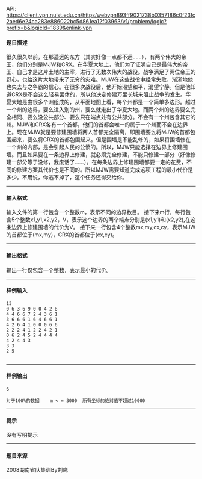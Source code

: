 API: https://client.vpn.nuist.edu.cn/https/webvpn893ff9021738b0357186c0f23fc2aed6e24ca283e886022bc5d861ea12f03963/v1/problem/logic?prefix=b&logicId=1839&enlink-vpn

#### 题目描述

很久很久以前，在那遥远的东方（其实好像一点都不远……），有两个伟大的帝王，他们分别是MJW和CRX。在华夏大地上，他们为了证明自己是最伟大的帝王、自己才是这片土地的主宰，进行了无数次伟大的战役。战争满足了两位帝王的野心，也给这片大地带来了无穷的灾难。MJW在这些战役中经常失败，渐渐地他也失去与之争霸的信心。在很多次战役后，他开始渴望和平，渴望宁静。但是他知道CRX是不会这么轻易罢休的，所以他决定修建万里长城来阻止战争的发生。华夏大地是由很多个洲组成的，从平面地图上看，每个州都是一个简单多边形。越过一个州的边界，要么进入别的州，要么就走出了华夏大地。而两个州的边界要么完全相同、要么没公共部分、要么只在端点处有公共部分。不会有一个州包含其它的州。MJW和CRX各有一个首都，他们的首都会唯一的属于一个州而不会在边界上。现在MJW就是要修建围墙将两人首都完全隔离，即围墙要么将MJW的首都包围起来，要么将CRX的首都包围起来。但是围墙是不能乱修的，如果将围墙修在一个州的内部，是会引起人民的公愤的。所以，MJW只能选择在边界上修建围墙。而且如果要在一条边界上修建，就必须完全修建，不能只修建一部分（好像修建一部分等于没修，我废话了……）。在每条边界上修建围墙都要一定的花费，不同的修建方案其代价也是不同的。所以MJW需要知道完成这项工程的最小代价是多少。不用说，你逃不掉了，这个任务还得交给你。

---

#### 输入格式

输入文件的第一行包含一个整数m，表示不同的边界数目。 接下来m行，每行包含5个整数x1,y1,x2,y2，V，表示这个边界的两个端点分别是(x1,y1)和(x2,y2),在这条边界上修建围墙的代价为V。 接下来一行包含4个整数mx,my,cx,cy，表示MJW的首都位于(mx,my)，CRX的首都位于(cx,cy)。

---

#### 输出格式

输出一行仅包含一个整数，表示最小的代价。

---

#### 样例输入
```
13
0 6 3 6 9 0 0 4 2 8
4 4 6 6 7 2 4 3 6 1
3 6 6 6 1 6 4 6 6 1
4 2 6 4 1 0 0 0 6 6
2 2 2 4 1 2 2 4 2 1
0 6 2 4 5 2 4 4 4 4
4 2 4 4 3
3 3
2 5


```

---

#### 样例输出
```
6

对于100%的数据    m < = 3000  所有坐标的绝对值不超过10000

```

---

#### 提示

没有写明提示

---

#### 题目来源

2008湖南省队集训By刘鹰